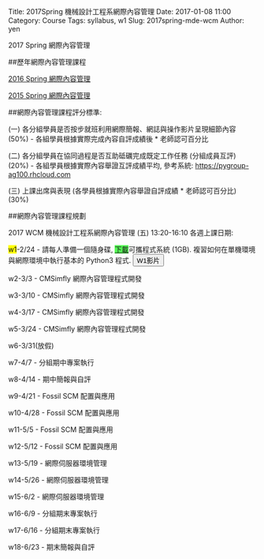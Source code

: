 Title: 2017Spring 機械設計工程系網際內容管理
Date: 2017-01-08 11:00
Category: Course
Tags: syllabus, w1
Slug: 2017spring-mde-wcm
Author: yen

2017 Spring 網際內容管理

<!-- PELICAN_END_SUMMARY -->

##歷年網際內容管理課程

<a href="https://chiamingyen.github.io/kmolab/blog/tag/wang-ji-nei-rong-guan-li.html">2016 Spring 網際內容管理</a>

<a href="https://wordpress-2015course.rhcloud.com/?cat=2">2015 Spring 網際內容管理</a>

##網際內容管理課程評分標準:

(一) 各分組學員是否按步就班利用網際簡報、網誌與操作影片呈現細節內容 (50%) - 各組學員根據實際完成內容自評成績後 * 老師認可百分比

(二) 各分組學員在協同過程是否互助砥礪完成既定工作任務 (分組成員互評) (20%) - 各組學員根據實際內容舉證互評成績平均, 參考系統: <a href="https://pygroup-ag100.rhcloud.com">https://pygroup-ag100.rhcloud.com</a>

(三) 上課出席與表現 (各學員根據實際內容舉證自評成績 * 老師認可百分比) (30%)

##網際內容管理課程規劃

2017 WCM 機械設計工程系網際內容管理 (五) 13:20-16:10 各週上課日期:

<span style="background-color: #ffff00">w1</span>-2/24 - 請每人準備一個隨身碟, <span style="background-color: #55ff55"><a href="http://service.mde.tw/public/tiny2017_1GB.7z">下載</a></span>可攜程式系統 (1GB). 複習如何在單機環境與網際環境中執行基本的 Python3 程式. <button onClick="lity('https://player.vimeo.com/video/205511160')"><span class="glyphicon glyphicon-facetime-video"></span> W1影片</button>

w2-3/3 - CMSimfly 網際內容管理程式開發

w3-3/10 - CMSimfly 網際內容管理程式開發

w4-3/17 - CMSimfly 網際內容管理程式開發

w5-3/24 - CMSimfly 網際內容管理程式開發

w6-3/31(放假)

w7-4/7 - 分組期中專案執行

w8-4/14 - 期中簡報與自評

w9-4/21 - Fossil SCM 配置與應用

w10-4/28 - Fossil SCM 配置與應用

w11-5/5 - Fossil SCM 配置與應用

w12-5/12 - Fossil SCM 配置與應用

w13-5/19 - 網際伺服器環境管理

w14-5/26 - 網際伺服器環境管理

w15-6/2 - 網際伺服器環境管理

w16-6/9 - 分組期末專案執行

w17-6/16 - 分組期末專案執行

w18-6/23 - 期末簡報與自評
